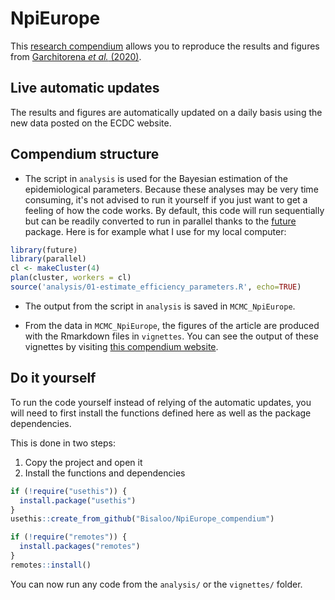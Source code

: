 # NpiEurope

This [research compendium](https://doi.org/10.1080/00031305.2017.1375986) allows
you to reproduce the results and figures from 
[Garchitorena *et al.* (2020)](https://doi.org/10.1101/2020.08.17.20174821).

## Live automatic updates

The results and figures are automatically updated on a daily basis using the new
data posted on the ECDC website.

## Compendium structure

- The script in `analysis` is used for the Bayesian estimation of the 
epidemiological parameters. Because these analyses may be very time consuming,
it's not advised to run it yourself if you just want to get a feeling of how
the code works. By default, this code will run sequentially but can be readily
converted to run in parallel thanks to the 
[future](https://cran.r-project.org/package=future) package. Here is for example
what I use for my local computer:

```r
library(future)
library(parallel)
cl <- makeCluster(4)
plan(cluster, workers = cl)
source('analysis/01-estimate_efficiency_parameters.R', echo=TRUE)
```

- The output from the script in `analysis` is saved in `MCMC_NpiEurope`.

- From the data in `MCMC_NpiEurope`, the figures of the article are produced 
with the Rmarkdown files in `vignettes`. You can see the output of these
vignettes by visiting 
[this compendium website](https://bisaloo.github.io/NpiEurope_compendium).

## Do it yourself

To run the code yourself instead of relying of the automatic updates, you will
need to first install the functions defined here as well as the package
dependencies.

This is done in two steps:

1. Copy the project and open it
1. Install the functions and dependencies

```r
if (!require("usethis")) {
  install.package("usethis")
}
usethis::create_from_github("Bisaloo/NpiEurope_compendium")

if (!require("remotes")) {
  install.packages("remotes")
}
remotes::install()
```

You can now run any code from the `analysis/` or the `vignettes/` folder.
